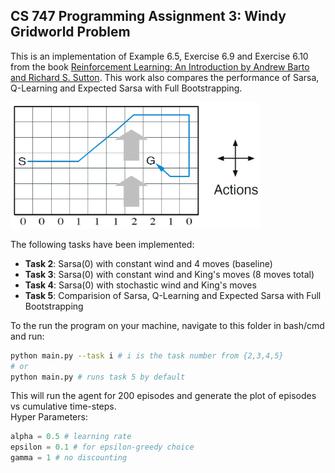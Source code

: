 ## CS 747 Programming Assignment 3: Windy Gridworld Problem

This is an implementation of Example 6.5, Exercise 6.9 and Exercise 6.10 from the book [Reinforcement Learning: An Introduction by Andrew Barto and Richard S. Sutton](https://web.stanford.edu/class/psych209/Readings/SuttonBartoIPRLBook2ndEd.pdf "Reinforcement Learning: An Introduction"). This work also compares the performance of Sarsa, Q-Learning and Expected Sarsa with Full Bootstrapping.  

<!-- ![](images/gridworld.png) -->
<img src="images/gridworld.png" alt="gridworld" width="400"/>

The following tasks have been implemented:  
-  **Task 2**: Sarsa(0) with constant wind and 4 moves (baseline)  
-  **Task 3**: Sarsa(0) with constant wind and King's moves (8 moves total)  
-  **Task 4**: Sarsa(0) with stochastic wind and King's moves  
-  **Task 5**: Comparision of Sarsa, Q-Learning and Expected Sarsa with Full Bootstrapping  


To the run the program on your machine, navigate to this folder in bash/cmd and run:
```bash
python main.py --task i # i is the task number from {2,3,4,5}
# or
python main.py # runs task 5 by default
```
This will run the agent for 200 episodes and generate the plot of episodes vs cumulative time-steps.  
Hyper Parameters: 
```python
alpha = 0.5 # learning rate
epsilon = 0.1 # for epsilon-greedy choice
gamma = 1 # no discounting 
```